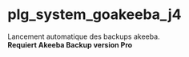 # plg_system_goakeeba_j4
 
Lancement automatique des backups akeeba.<br>
<b>Requiert Akeeba Backup version Pro</b>

